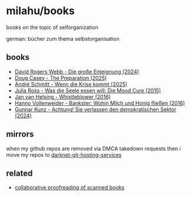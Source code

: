 # milahu/books

books on the topic of selforganization

german: bücher zum thema selbstorganisation



## books

- [David Rogers Webb - Die große Enteignung (2024)](https://github.com/milahu/enteignung)
- [Doug Casey - The Preparation (2025)](https://github.com/milahu/the-preparation-by-doug-casey-2025)
- [André Schmitt - Wenn die Krise kommt (2025)](https://github.com/milahu/andre-schmitt-wenn-die-krise-kommt-2025)
- [Julia Ross - Was die Seele essen will: Die Mood Cure (2015)](https://github.com/milahu/julia-ross-die-mood-cure)
- [Jan van Helsing - Whistleblower (2016)](https://github.com/milahu/jan-van-helsing-whistleblower)
- [Hanno Vollenweider - Bankster: Wohin Milch und Honig fließen (2016)](https://github.com/milahu/hanno-vollenweider-bankster-2016)
- [Gunnar Kunz - Achtung! Sie verlassen den demokratischen Sektor (2024)](https://github.com/milahu/gunnar-kunz-sie-verlassen-den-demokratischen-sektor-2024)



## mirrors

when my github repos are removed via DMCA takedown requests
then i move my repos to [darknet-git-hosting-services](https://github.com/milahu/darknet-git-hosting-services)



## related

- [collaborative proofreading of scanned books](https://www.reddit.com/r/Annas_Archive/comments/1n36rw2/collaborative_proofreading_of_scanned_books/)
